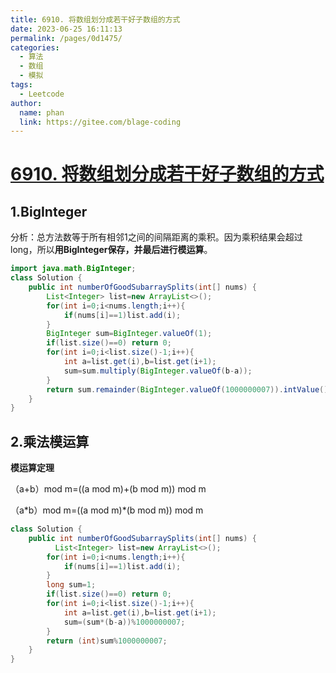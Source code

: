 ```yaml
---
title: 6910. 将数组划分成若干好子数组的方式
date: 2023-06-25 16:11:13
permalink: /pages/0d1475/
categories:
  - 算法
  - 数组
  - 模拟
tags:
  - Leetcode
author: 
  name: phan
  link: https://gitee.com/blage-coding
---
```

# [6910. 将数组划分成若干好子数组的方式](https://leetcode.cn/problems/ways-to-split-array-into-good-subarrays/)

## 1.BigInteger

分析：总方法数等于所有相邻1之间的间隔距离的乘积。因为乘积结果会超过long，所以**用BigInteger保存，并最后进行模运算**。

```java
import java.math.BigInteger;
class Solution {
    public int numberOfGoodSubarraySplits(int[] nums) {
        List<Integer> list=new ArrayList<>();
        for(int i=0;i<nums.length;i++){
            if(nums[i]==1)list.add(i);
        }
        BigInteger sum=BigInteger.valueOf(1);
        if(list.size()==0) return 0;
        for(int i=0;i<list.size()-1;i++){
            int a=list.get(i),b=list.get(i+1);
            sum=sum.multiply(BigInteger.valueOf(b-a));
        }
        return sum.remainder(BigInteger.valueOf(1000000007)).intValue();
    }
}
```

## 2.乘法模运算

**模运算定理**

（a+b）mod m=((a mod m)+(b mod m)) mod m

（a\*b）mod m=((a mod m)\*(b mod m)) mod m

```java
class Solution {
    public int numberOfGoodSubarraySplits(int[] nums) {
          List<Integer> list=new ArrayList<>();
        for(int i=0;i<nums.length;i++){
            if(nums[i]==1)list.add(i);
        }
        long sum=1;
        if(list.size()==0) return 0;
        for(int i=0;i<list.size()-1;i++){
            int a=list.get(i),b=list.get(i+1);
            sum=(sum*(b-a))%1000000007;
        }
        return (int)sum%1000000007;
    }
}
```


